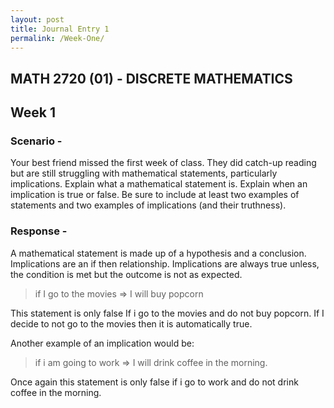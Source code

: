 ```yaml
---
layout: post
title: Journal Entry 1
permalink: /Week-One/
---
```


## MATH 2720 (01) - DISCRETE MATHEMATICS

## Week 1

### Scenario -

Your best friend missed the first week of class. They did catch-up reading but are still struggling with mathematical statements, particularly implications. Explain what a mathematical statement is. Explain when an implication is true or false. Be sure to include at least two examples of statements and two examples of implications (and their truthness).

### Response -

A mathematical statement is made up of a hypothesis and a conclusion. Implications are an if then relationship. Implications are always true unless, the condition is met but the outcome is not as expected.

> if I go to the movies => I will buy popcorn

This statement is only false If i go to the movies and do not buy popcorn. If I decide to not go to the movies then it is automatically true.

Another example of an implication would be:

> if i am going to work => I will drink coffee in the morning.

Once again this statement is only false if i go to work and do not drink coffee in the morning.
